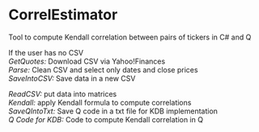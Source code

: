 # CorrelEstimator
Tool to compute Kendall correlation between pairs of tickers in C# and Q


If the user has no CSV<br />
  <em>GetQuotes:</em> Download CSV via Yahoo!Finances<br />
  <em>Parse:</em> Clean CSV and select only dates and close prices<br />
  <em>SaveIntoCSV:</em> Save data in a new CSV<br />
  
  <em>ReadCSV:</em> put data into matrices<br />
  <em>Kendall:</em> apply Kendall formula to compute correlations<br />
  <em>SaveQIntoTxt:</em> Save Q code in a txt file for KDB implementation<br />
  <em>Q Code for KDB:</em> Code to compute Kendall correlation in Q<br />
  
  
